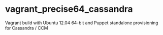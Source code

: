 vagrant_precise64_cassandra
===========================

Vagrant build with Ubuntu 12.04 64-bit and Puppet standalone provisioning for Cassandra / CCM
